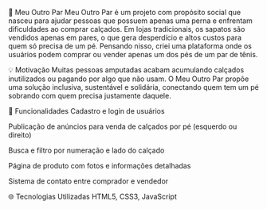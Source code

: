 🥿 Meu Outro Par
Meu Outro Par é um projeto com propósito social que nasceu para ajudar pessoas que possuem apenas uma perna e enfrentam dificuldades ao comprar calçados. 
Em lojas tradicionais, os sapatos são vendidos apenas em pares, o que gera desperdício e altos custos para quem só precisa de um pé. 
Pensando nisso, criei uma plataforma onde os usuários podem comprar ou vender apenas um dos pés de um par de tênis.

💡 Motivação
Muitas pessoas amputadas acabam acumulando calçados inutilizados ou pagando por algo que não usam. 
O Meu Outro Par propõe uma solução inclusiva, sustentável e solidária, conectando quem tem um pé sobrando com quem precisa justamente daquele.

🔧 Funcionalidades
Cadastro e login de usuários

Publicação de anúncios para venda de calçados por pé (esquerdo ou direito)

Busca e filtro por numeração e lado do calçado

Página de produto com fotos e informações detalhadas

Sistema de contato entre comprador e vendedor

🌐 Tecnologias Utilizadas
HTML5, CSS3, JavaScript
